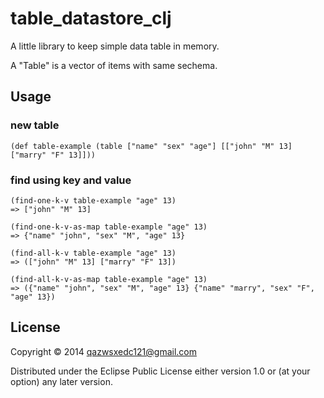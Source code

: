 # table_datastore_clj

A little library to keep simple data table in memory.

A "Table" is a vector of items with same sechema.

## Usage

### new table

```
(def table-example (table ["name" "sex" "age"] [["john" "M" 13] ["marry" "F" 13]]))
```

### find using key and value

```
(find-one-k-v table-example "age" 13)
=> ["john" "M" 13]

(find-one-k-v-as-map table-example "age" 13)
=> {"name" "john", "sex" "M", "age" 13}

(find-all-k-v table-example "age" 13)
=> (["john" "M" 13] ["marry" "F" 13])

(find-all-k-v-as-map table-example "age" 13)
=> ({"name" "john", "sex" "M", "age" 13} {"name" "marry", "sex" "F", "age" 13})
```

## License

Copyright © 2014 qazwsxedc121@gmail.com

Distributed under the Eclipse Public License either version 1.0 or (at
your option) any later version.
